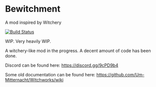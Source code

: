 # Bewitchment
A mod inspired by Witchery

[![Build Status](https://travis-ci.org/Um-Mitternacht/Bewitchment.svg?branch=master)](https://travis-ci.org/Um-Mitternacht/Bewitchment)

WIP. Very heavily WIP.

A witchery-like mod in the progress. A decent amount of code has been done.

Discord can be found here: https://discord.gg/9cPD9b4

Some old documentation can be found here: https://github.com/Um-Mitternacht/Witchworks/wiki
